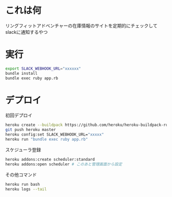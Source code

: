 # これは何
リングフィットアドベンチャーの在庫情報のサイトを定期的にチェックしてslackに通知するやつ

# 実行

```sh
export SLACK_WEBHOOK_URL="xxxxxx"
bundle install
bundle exec ruby app.rb
```

# デプロイ


初回デプロイ

```sh
heroku create --buildpack https://github.com/heroku/heroku-buildpack-ruby.git
git push heroku master
heroku config:set SLACK_WEBHOOK_URL="xxxxx"
heroku run "bundle exec ruby app.rb"
```

スケジューラ登録

```sh
heroku addons:create scheduler:standard
heroku addons:open scheduler # このあと管理画面から設定
```

その他コマンド

```sh
heroku run bash
heroku logs --tail
```

